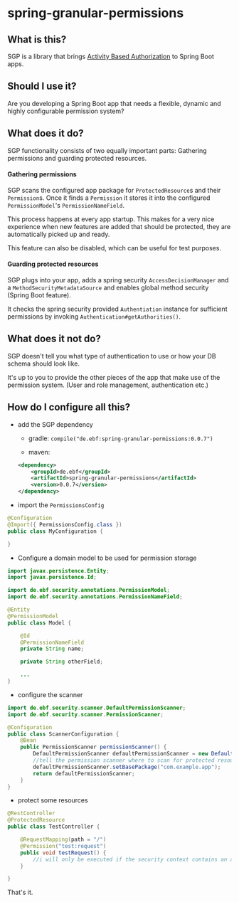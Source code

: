 # spring-granular-permissions

## What is this?

SGP is a library that brings [Activity Based Authorization](https://lostechies.com/derickbailey/2011/05/24/dont-do-role-based-authorization-checks-do-activity-based-checks/) to Spring Boot apps.

## Should I use it?

Are you developing a Spring Boot app that needs a flexible, dynamic and highly configurable permission system?

## What does it do?

SGP functionality consists of two equally important parts: Gathering permissions and guarding protected resources.

#### Gathering permissions

SGP scans the configured app package for `ProtectedResource`s and their `Permission`s.
Once it finds a `Permission` it stores it into the configured `PermissionModel`'s `PermissionNameField`. 

This process happens at every app startup. This makes for a very nice experience when new features are added that should be protected, they are automatically picked up and ready.

This feature can also be disabled, which can be useful for test purposes.

#### Guarding protected resources

SGP plugs into your app, adds a spring security `AccessDecisionManager` and a `MethodSecurityMetadataSource` and enables global method security (Spring Boot feature).

It checks the spring security provided `Authentiation` instance for sufficient permissions by invoking `Authentication#getAuthorities()`.

## What does it not do?

SGP doesn't tell you what type of authentication to use or how your DB schema should look like. 

It's up to you to provide the other pieces of the app that make use of the permission system. (User and role management, authentication etc.)

## How do I configure all this?

- add the SGP dependency
	- gradle: `compile("de.ebf:spring-granular-permissions:0.0.7")`
	
	- maven:

	```xml
	<dependency>
		<groupId>de.ebf</groupId>
		<artifactId>spring-granular-permissions</artifactId>
		<version>0.0.7</version>
	</dependency>
	```

- import the `PermissionsConfig`

```java
@Configuration
@Import({ PermissionsConfig.class })
public class MyConfiguration {

}
```

- Configure a domain model to be used for permission storage

```java
import javax.persistence.Entity;
import javax.persistence.Id;

import de.ebf.security.annotations.PermissionModel;
import de.ebf.security.annotations.PermissionNameField;

@Entity
@PermissionModel
public class Model {

    @Id
    @PermissionNameField
    private String name;

    private String otherField;

    ...
}
```

- configure the scanner

```java
import de.ebf.security.scanner.DefaultPermissionScanner;
import de.ebf.security.scanner.PermissionScanner;

@Configuration
public class ScannerConfiguration {
    @Bean
    public PermissionScanner permissionScanner() {
        DefaultPermissionScanner defaultPermissionScanner = new DefaultPermissionScanner();
        //tell the permission scanner where to scan for protected resources and permissions
        defaultPermissionScanner.setBasePackage("com.example.app");
        return defaultPermissionScanner;
    }
}
```

- protect some resources

```java
@RestController
@ProtectedResource
public class TestController {

    @RequestMapping(path = "/")
    @Permission("test:request")
    public void testRequest() {
    	//i will only be executed if the security context contains an authority with the name "test:request"
    }

}
```

That's it.
